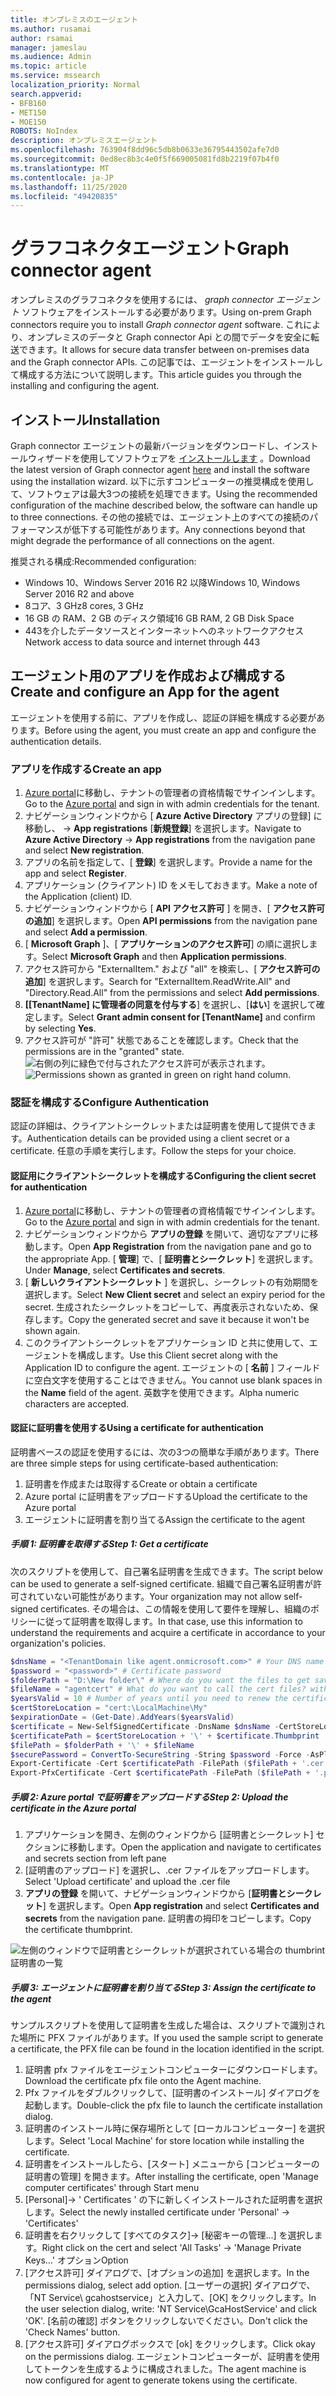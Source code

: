 ```yaml
---
title: オンプレミスのエージェント
ms.author: rusamai
author: rsamai
manager: jameslau
ms.audience: Admin
ms.topic: article
ms.service: mssearch
localization_priority: Normal
search.appverid:
- BFB160
- MET150
- MOE150
ROBOTS: NoIndex
description: オンプレミスエージェント
ms.openlocfilehash: 763904f8dd96c5db8b0633e36795443502afe7d0
ms.sourcegitcommit: 0ed8ec8b3c4e0f5f669005081fd8b2219f07b4f0
ms.translationtype: MT
ms.contentlocale: ja-JP
ms.lasthandoff: 11/25/2020
ms.locfileid: "49420835"
---
```

# <a name="graph-connector-agent"></a><span data-ttu-id="4b51a-103">グラフコネクタエージェント</span><span class="sxs-lookup"><span data-stu-id="4b51a-103">Graph connector agent</span></span>

<span data-ttu-id="4b51a-104">オンプレミスのグラフコネクタを使用するには、 *graph connector エージェント* ソフトウェアをインストールする必要があります。</span><span class="sxs-lookup"><span data-stu-id="4b51a-104">Using on-prem Graph connectors require you to install *Graph connector agent* software.</span></span> <span data-ttu-id="4b51a-105">これにより、オンプレミスのデータと Graph connector Api との間でデータを安全に転送できます。</span><span class="sxs-lookup"><span data-stu-id="4b51a-105">It allows for secure data transfer between on-premises data and the Graph connector APIs.</span></span> <span data-ttu-id="4b51a-106">この記事では、エージェントをインストールして構成する方法について説明します。</span><span class="sxs-lookup"><span data-stu-id="4b51a-106">This article guides you through the installing and configuring the agent.</span></span>

## <a name="installation"></a><span data-ttu-id="4b51a-107">インストール</span><span class="sxs-lookup"><span data-stu-id="4b51a-107">Installation</span></span>

<span data-ttu-id="4b51a-108">Graph connector エージェントの最新バージョンをダウンロードし、インストールウィザードを使用してソフトウェアを [インストールします](https://aka.ms/gcadownload) 。</span><span class="sxs-lookup"><span data-stu-id="4b51a-108">Download the latest version of Graph connector agent [here](https://aka.ms/gcadownload) and install the software using the installation wizard.</span></span> <span data-ttu-id="4b51a-109">以下に示すコンピューターの推奨構成を使用して、ソフトウェアは最大3つの接続を処理できます。</span><span class="sxs-lookup"><span data-stu-id="4b51a-109">Using the recommended configuration of the machine described below, the software can handle up to three connections.</span></span> <span data-ttu-id="4b51a-110">その他の接続では、エージェント上のすべての接続のパフォーマンスが低下する可能性があります。</span><span class="sxs-lookup"><span data-stu-id="4b51a-110">Any connections beyond that might degrade the performance of all connections on the agent.</span></span>

<span data-ttu-id="4b51a-111">推奨される構成:</span><span class="sxs-lookup"><span data-stu-id="4b51a-111">Recommended configuration:</span></span>

* <span data-ttu-id="4b51a-112">Windows 10、Windows Server 2016 R2 以降</span><span class="sxs-lookup"><span data-stu-id="4b51a-112">Windows 10, Windows Server 2016 R2 and above</span></span>
* <span data-ttu-id="4b51a-113">8コア、3 GHz</span><span class="sxs-lookup"><span data-stu-id="4b51a-113">8 cores, 3 GHz</span></span>
* <span data-ttu-id="4b51a-114">16 GB の RAM、2 GB のディスク領域</span><span class="sxs-lookup"><span data-stu-id="4b51a-114">16 GB RAM, 2 GB Disk Space</span></span>
* <span data-ttu-id="4b51a-115">443を介したデータソースとインターネットへのネットワークアクセス</span><span class="sxs-lookup"><span data-stu-id="4b51a-115">Network access to data source and internet through 443</span></span>

## <a name="create-and-configure-an-app-for-the-agent"></a><span data-ttu-id="4b51a-116">エージェント用のアプリを作成および構成する</span><span class="sxs-lookup"><span data-stu-id="4b51a-116">Create and configure an App for the agent</span></span>  

<span data-ttu-id="4b51a-117">エージェントを使用する前に、アプリを作成し、認証の詳細を構成する必要があります。</span><span class="sxs-lookup"><span data-stu-id="4b51a-117">Before using the agent, you must create an app and configure the authentication details.</span></span>

### <a name="create-an-app"></a><span data-ttu-id="4b51a-118">アプリを作成する</span><span class="sxs-lookup"><span data-stu-id="4b51a-118">Create an app</span></span>

1. <span data-ttu-id="4b51a-119">[Azure portal](https://portal.azure.com)に移動し、テナントの管理者の資格情報でサインインします。</span><span class="sxs-lookup"><span data-stu-id="4b51a-119">Go to the [Azure portal](https://portal.azure.com) and sign in with admin credentials for the tenant.</span></span>
2. <span data-ttu-id="4b51a-120">ナビゲーションウィンドウから [ **Azure Active Directory** アプリの登録] に移動し、  ->  **App registrations** [**新規登録**] を選択します。</span><span class="sxs-lookup"><span data-stu-id="4b51a-120">Navigate to **Azure Active Directory** -> **App registrations** from the navigation pane and select **New registration**.</span></span>
3. <span data-ttu-id="4b51a-121">アプリの名前を指定して、[ **登録**] を選択します。</span><span class="sxs-lookup"><span data-stu-id="4b51a-121">Provide a name for the app and select **Register**.</span></span>
4. <span data-ttu-id="4b51a-122">アプリケーション (クライアント) ID をメモしておきます。</span><span class="sxs-lookup"><span data-stu-id="4b51a-122">Make a note of the Application (client) ID.</span></span>
5. <span data-ttu-id="4b51a-123">ナビゲーションウィンドウから [ **API アクセス許可** ] を開き、[ **アクセス許可の追加**] を選択します。</span><span class="sxs-lookup"><span data-stu-id="4b51a-123">Open **API permissions** from the navigation pane and select **Add a permission**.</span></span>
6. <span data-ttu-id="4b51a-124">[ **Microsoft Graph** ]、[ **アプリケーションのアクセス許可**] の順に選択します。</span><span class="sxs-lookup"><span data-stu-id="4b51a-124">Select **Microsoft Graph** and then **Application permissions**.</span></span>
7. <span data-ttu-id="4b51a-125">アクセス許可から "ExternalItem." および "all" を検索し、[ **アクセス許可の追加**] を選択します。</span><span class="sxs-lookup"><span data-stu-id="4b51a-125">Search for "ExternalItem.ReadWrite.All" and "Directory.Read.All" from the permissions and select **Add permissions**.</span></span>
8. <span data-ttu-id="4b51a-126">**[[TenantName] に管理者の同意を付与する**] を選択し、[**はい**] を選択して確定します。</span><span class="sxs-lookup"><span data-stu-id="4b51a-126">Select **Grant admin consent for [TenantName]** and confirm by selecting **Yes**.</span></span>
9. <span data-ttu-id="4b51a-127">アクセス許可が "許可" 状態であることを確認します。</span><span class="sxs-lookup"><span data-stu-id="4b51a-127">Check that the permissions are in the "granted" state.</span></span>
     <span data-ttu-id="4b51a-128">![右側の列に緑色で付与されたアクセス許可が表示されます。](media/onprem-agent/granted-state.png)</span><span class="sxs-lookup"><span data-stu-id="4b51a-128">![Permissions shown as granted in green on right hand column.](media/onprem-agent/granted-state.png)</span></span>

### <a name="configure-authentication"></a><span data-ttu-id="4b51a-129">認証を構成する</span><span class="sxs-lookup"><span data-stu-id="4b51a-129">Configure Authentication</span></span>

<span data-ttu-id="4b51a-130">認証の詳細は、クライアントシークレットまたは証明書を使用して提供できます。</span><span class="sxs-lookup"><span data-stu-id="4b51a-130">Authentication details can be provided using a client secret or a certificate.</span></span> <span data-ttu-id="4b51a-131">任意の手順を実行します。</span><span class="sxs-lookup"><span data-stu-id="4b51a-131">Follow the steps for your choice.</span></span>

#### <a name="configuring-the-client-secret-for-authentication"></a><span data-ttu-id="4b51a-132">認証用にクライアントシークレットを構成する</span><span class="sxs-lookup"><span data-stu-id="4b51a-132">Configuring the client secret for authentication</span></span>

1. <span data-ttu-id="4b51a-133">[Azure portal](https://portal.azure.com)に移動し、テナントの管理者の資格情報でサインインします。</span><span class="sxs-lookup"><span data-stu-id="4b51a-133">Go to the [Azure portal](https://portal.azure.com) and sign in with admin credentials for the tenant.</span></span>
2. <span data-ttu-id="4b51a-134">ナビゲーションウィンドウから **アプリの登録** を開いて、適切なアプリに移動します。</span><span class="sxs-lookup"><span data-stu-id="4b51a-134">Open **App Registration** from the navigation pane and go to the appropriate App.</span></span> <span data-ttu-id="4b51a-135">[ **管理**] で、[ **証明書とシークレット**] を選択します。</span><span class="sxs-lookup"><span data-stu-id="4b51a-135">Under **Manage**, select **Certificates and secrets**.</span></span>
3. <span data-ttu-id="4b51a-136">[ **新しいクライアントシークレット** ] を選択し、シークレットの有効期間を選択します。</span><span class="sxs-lookup"><span data-stu-id="4b51a-136">Select **New Client secret** and select an expiry period for the secret.</span></span> <span data-ttu-id="4b51a-137">生成されたシークレットをコピーして、再度表示されないため、保存します。</span><span class="sxs-lookup"><span data-stu-id="4b51a-137">Copy the generated secret and save it because it won't be shown again.</span></span>
4. <span data-ttu-id="4b51a-138">このクライアントシークレットをアプリケーション ID と共に使用して、エージェントを構成します。</span><span class="sxs-lookup"><span data-stu-id="4b51a-138">Use this Client secret along with the Application ID to configure the agent.</span></span> <span data-ttu-id="4b51a-139">エージェントの [ **名前** ] フィールドに空白文字を使用することはできません。</span><span class="sxs-lookup"><span data-stu-id="4b51a-139">You cannot use blank spaces in the **Name** field of the agent.</span></span> <span data-ttu-id="4b51a-140">英数字を使用できます。</span><span class="sxs-lookup"><span data-stu-id="4b51a-140">Alpha numeric characters are accepted.</span></span>

#### <a name="using-a-certificate-for-authentication"></a><span data-ttu-id="4b51a-141">認証に証明書を使用する</span><span class="sxs-lookup"><span data-stu-id="4b51a-141">Using a certificate for authentication</span></span>

<span data-ttu-id="4b51a-142">証明書ベースの認証を使用するには、次の3つの簡単な手順があります。</span><span class="sxs-lookup"><span data-stu-id="4b51a-142">There are three simple steps for using certificate-based authentication:</span></span>

1. <span data-ttu-id="4b51a-143">証明書を作成または取得する</span><span class="sxs-lookup"><span data-stu-id="4b51a-143">Create or obtain a certificate</span></span>
1. <span data-ttu-id="4b51a-144">Azure portal に証明書をアップロードする</span><span class="sxs-lookup"><span data-stu-id="4b51a-144">Upload the certificate to the Azure portal</span></span>
1. <span data-ttu-id="4b51a-145">エージェントに証明書を割り当てる</span><span class="sxs-lookup"><span data-stu-id="4b51a-145">Assign the certificate to the agent</span></span>

##### <a name="step-1-get-a-certificate"></a><span data-ttu-id="4b51a-146">手順 1: 証明書を取得する</span><span class="sxs-lookup"><span data-stu-id="4b51a-146">Step 1: Get a certificate</span></span>

<span data-ttu-id="4b51a-147">次のスクリプトを使用して、自己署名証明書を生成できます。</span><span class="sxs-lookup"><span data-stu-id="4b51a-147">The script below can be used to generate a self-signed certificate.</span></span> <span data-ttu-id="4b51a-148">組織で自己署名証明書が許可されていない可能性があります。</span><span class="sxs-lookup"><span data-stu-id="4b51a-148">Your organization may not allow self-signed certificates.</span></span> <span data-ttu-id="4b51a-149">その場合は、この情報を使用して要件を理解し、組織のポリシーに従って証明書を取得します。</span><span class="sxs-lookup"><span data-stu-id="4b51a-149">In that case, use this information to understand the requirements and acquire a certificate in accordance to your organization's policies.</span></span>

```Powershell
$dnsName = "<TenantDomain like agent.onmicrosoft.com>" # Your DNS name
$password = "<password>" # Certificate password
$folderPath = "D:\New folder\" # Where do you want the files to get saved to? The folder needs to exist.
$fileName = "agentcert" # What do you want to call the cert files? without the file extension
$yearsValid = 10 # Number of years until you need to renew the certificate
$certStoreLocation = "cert:\LocalMachine\My"
$expirationDate = (Get-Date).AddYears($yearsValid)
$certificate = New-SelfSignedCertificate -DnsName $dnsName -CertStoreLocation $certStoreLocation -NotAfter $expirationDate -KeyExportPolicy Exportable -KeySpec Signature
$certificatePath = $certStoreLocation + '\' + $certificate.Thumbprint
$filePath = $folderPath + '\' + $fileName
$securePassword = ConvertTo-SecureString -String $password -Force -AsPlainText
Export-Certificate -Cert $certificatePath -FilePath ($filePath + '.cer')
Export-PfxCertificate -Cert $certificatePath -FilePath ($filePath + '.pfx') -Password $securePassword
```

##### <a name="step-2-upload-the-certificate-in-the-azure-portal"></a><span data-ttu-id="4b51a-150">手順 2: Azure portal で証明書をアップロードする</span><span class="sxs-lookup"><span data-stu-id="4b51a-150">Step 2: Upload the certificate in the Azure portal</span></span>

1. <span data-ttu-id="4b51a-151">アプリケーションを開き、左側のウィンドウから [証明書とシークレット] セクションに移動します。</span><span class="sxs-lookup"><span data-stu-id="4b51a-151">Open the application and navigate to certificates and secrets section from left pane</span></span>
1. <span data-ttu-id="4b51a-152">[証明書のアップロード] を選択し、.cer ファイルをアップロードします。</span><span class="sxs-lookup"><span data-stu-id="4b51a-152">Select 'Upload certificate' and upload the .cer file</span></span>
1. <span data-ttu-id="4b51a-153">**アプリの登録** を開いて、ナビゲーションウィンドウから [**証明書とシークレット**] を選択します。</span><span class="sxs-lookup"><span data-stu-id="4b51a-153">Open **App registration** and select **Certificates and secrets** from the navigation pane.</span></span> <span data-ttu-id="4b51a-154">証明書の拇印をコピーします。</span><span class="sxs-lookup"><span data-stu-id="4b51a-154">Copy the certificate thumbprint.</span></span>

![左側のウィンドウで証明書とシークレットが選択されている場合の thumbrint 証明書の一覧](media/onprem-agent/certificates.png)

##### <a name="step-3-assign-the-certificate-to-the-agent"></a><span data-ttu-id="4b51a-156">手順 3: エージェントに証明書を割り当てる</span><span class="sxs-lookup"><span data-stu-id="4b51a-156">Step 3: Assign the certificate to the agent</span></span>

<span data-ttu-id="4b51a-157">サンプルスクリプトを使用して証明書を生成した場合は、スクリプトで識別された場所に PFX ファイルがあります。</span><span class="sxs-lookup"><span data-stu-id="4b51a-157">If you used the sample script to generate a certificate, the PFX file can be found in the location identified in the script.</span></span>

1. <span data-ttu-id="4b51a-158">証明書 pfx ファイルをエージェントコンピューターにダウンロードします。</span><span class="sxs-lookup"><span data-stu-id="4b51a-158">Download the certificate pfx file onto the Agent machine.</span></span>
1. <span data-ttu-id="4b51a-159">Pfx ファイルをダブルクリックして、[証明書のインストール] ダイアログを起動します。</span><span class="sxs-lookup"><span data-stu-id="4b51a-159">Double-click the pfx file to launch the certificate installation dialog.</span></span>
1. <span data-ttu-id="4b51a-160">証明書のインストール時に保存場所として [ローカルコンピューター] を選択します。</span><span class="sxs-lookup"><span data-stu-id="4b51a-160">Select 'Local Machine' for store location while installing the certificate.</span></span>
1. <span data-ttu-id="4b51a-161">証明書をインストールしたら、[スタート] メニューから [コンピューターの証明書の管理] を開きます。</span><span class="sxs-lookup"><span data-stu-id="4b51a-161">After installing the certificate, open 'Manage computer certificates' through Start menu</span></span>
1. <span data-ttu-id="4b51a-162">[Personal]-> ' Certificates ' の下に新しくインストールされた証明書を選択します。</span><span class="sxs-lookup"><span data-stu-id="4b51a-162">Select the newly installed certificate under 'Personal' -> 'Certificates'</span></span>
1. <span data-ttu-id="4b51a-163">証明書を右クリックして [すべてのタスク]-> [秘密キーの管理...] を選択します。</span><span class="sxs-lookup"><span data-stu-id="4b51a-163">Right click on the cert and select 'All Tasks' -> 'Manage Private Keys…'</span></span> <span data-ttu-id="4b51a-164">オプション</span><span class="sxs-lookup"><span data-stu-id="4b51a-164">Option</span></span>
1. <span data-ttu-id="4b51a-165">[アクセス許可] ダイアログで、[オプションの追加] を選択します。</span><span class="sxs-lookup"><span data-stu-id="4b51a-165">In the permissions dialog, select add option.</span></span> <span data-ttu-id="4b51a-166">[ユーザーの選択] ダイアログで、「NT Service\ gcahostservice」と入力して、[OK] をクリックします。</span><span class="sxs-lookup"><span data-stu-id="4b51a-166">In the user selection dialog, write: 'NT Service\GcaHostService' and click 'OK'.</span></span> <span data-ttu-id="4b51a-167">[名前の確認] ボタンをクリックしないでください。</span><span class="sxs-lookup"><span data-stu-id="4b51a-167">Don't click the 'Check Names' button.</span></span>
1. <span data-ttu-id="4b51a-168">[アクセス許可] ダイアログボックスで [ok] をクリックします。</span><span class="sxs-lookup"><span data-stu-id="4b51a-168">Click okay on the permissions dialog.</span></span> <span data-ttu-id="4b51a-169">エージェントコンピューターが、証明書を使用してトークンを生成するように構成されました。</span><span class="sxs-lookup"><span data-stu-id="4b51a-169">The agent machine is now configured for agent to generate tokens using the certificate.</span></span>
